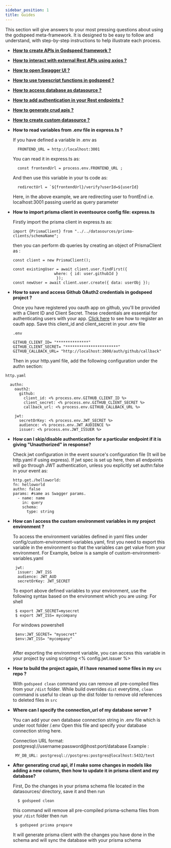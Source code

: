 ```yaml
---
sidebar_position: 1
title: Guides
---
```


This section will give answers to your most pressing questions about using the godspeed meta-framework. 
It is designed to be easy to follow and understand, with step-by-step instructions to help illustrate each process.

- **[How to create APIs in Godspeed framework ?](/docs/microservices-framework/how-to/create-api)**

- **[How to interact with external Rest APIs using axios ?](/docs/microservices-framework/how-to/axios-apis)**

- **[How to open Swagger UI ?](/docs/microservices-framework/guide/get-started#step-3-test-the-helloworld-api)**

- **[How to use typescript functions in godspeed ?](/docs/microservices-framework/workflows/native-language-functions)**

- **[How to access database as datasource ?](/docs/microservices-framework/databases/Overview)**

- **[How to add authentication in your Rest endpoints ?](/docs/microservices-framework/authentication/jwt-authentication)**

- **[How to generate crud apis ?](/docs/microservices-framework/CRUD_API)**

- **[ How to create custom datasource ?](/docs/microservices-framework/datasources/create-custom-datasource)**

<!-- - **How to handle callbacks and callback url as http endpoint ?**
 -->



- **How to read variables from .env file in express.ts ?**

  If you have defined a variable in .env as
  ```
    FRONTEND_URL = http://localhost:3001
  ```
  You can read it in express.ts as:
  ```
    const frontendUrl = process.env.FRONTEND_URL ;
  ```
  And then use this variable in your ts code as:
  ```
    redirectUrl = `${frontendUrl}/verify?userId=${userId}
  ```
  Here, in the above example, we are redirecting user to frontEnd i.e. localhost:3001 passing userId as query parameter 

- **How to import prisma client in eventsource config file: express.ts**  

  Firstly import the prisma client in express.ts as:
  ```
  import {PrismaClient} from "../../datasources/prisma-clients/schemaName";
  ```
  then you can perform db queries by creating an object of PrismaClient as :
  ```
  const client = new PrismaClient();

  const existingUser = await client.user.findFirst({
       			 	where: { id: user.githubId }
     				 });
  const newUser = await client.user.create({ data: userObj });
  ```

- **How to save and access Github OAuth2 credentials in godspeed project ?**

  Once you have registered you oauth app on github, you'll be provided with a Client ID and Client Secret. These credentials are essential for authenticating users with your app. [Click here](https://docs.github.com/en/apps/oauth-apps/building-oauth-apps/creating-an-oauth-app) to see how to register an oauth app.
  Save this client_id and client_secret in your .env file
  ```
  .env

  GITHUB_CLIENT_ID= "**************"  
  GITHUB_CLIENT_SECRET= "***********************"  
  GITHUB_CALLBACK_URL= "http://localhost:3000/auth/github/callback"

  ```
  Then in your http.yaml file, add the following configuration under the authn section:
```
http.yaml

  authn:
    oauth2:
      github:
        client_id: <% process.env.GITHUB_CLIENT_ID %>  
        client_secret: <% process.env.GITHUB_CLIENT_SECRET %>    
        callback_url: <% process.env.GITHUB_CALLBACK_URL %>

    jwt:
      secretOrKey: <% process.env.JWT_SECRET %>  
      audience: <% process.env.JWT_AUDIENCE %>     
      issuer: <% process.env.JWT_ISSUER %>   
```

- **How can I skip/disable authentication for a particular endpoint if it is giving "Unauthorized" in response?**

  Check jwt configuration in the event source's configuration file (It will be http.yaml if using express). If jwt spec is set up here, then all endpoints will go through JWT authentication, unless you explicitly set authn:false in your event as:
  ```
  http.get./helloworld:
  fn: helloworld
  authn: false
  params: #same as Swagger params.
    - name: name
      in: query
      schema:
        type: string
  ```

- **How can I access the custom environment variables in my project environment ?**

  To access the environment variables defined in yaml files under config/custom-environment-variables.yaml, first
  you need to export this variable in the environment so that the variables can get value from your environment.
  For Example, below is a sample of custom-environment-variables.yaml 
  ```
   jwt:
    issuer: JWT_ISS
    audience: JWT_AUD
    secretOrKey: JWT_SECRET
  ```
  To export above defined variables to your environment, use the following syntax based on the environment which you are using:
  For shell
   ```
    $ export JWT_SECRET=mysecret
    $ export JWT_ISS= mycompany
   ```
  For windows powershell
   ```
    $env:JWT_SECRET= "mysecret"
    $env:JWT_ISS= "mycompany"
     
   ```
  After exporting the environment variable, you can access this variable in your project by using 
  scripting <% config.jwt.issuer %>

- **How to build the project again, if I have renamed some files in my `src` repo ?**

  With `godspeed clean` command you can remove all pre-compiled files from your `/dist` folder. While build overrides `dist` everytime, `clean` command is useful to clean up the  dist folder to remove old references to deleted files in `src`

- **Where can I specify the connection_url of my database server ?**
 
  You can add your own database connection string in .env file which is under root folder /.env
  Open this file and specify your database connection string here.

  Connection URL format: postgresql://username:password@host:port/database
  Example : 
   ```
    MY_DB_URL: postgresql://postgres:postgres@localhost:5432/test
   ```

- **After generating crud api, if I make some changes in models like adding a new   column, then how to update it in prisma client and my database?**

  First, Do the changes in your prisma schema file located in the datasources/ directory, save it and then run 
   ``` 
     $ godspeed clean
   ```
  this command will remove all pre-compiled prisma-schema files from your `/dist` folder then run
   ```
    $ godspeed prisma prepare
   ```
  It will generate prisma client with the changes you have done in the schema and will sync the database with your  prisma schema